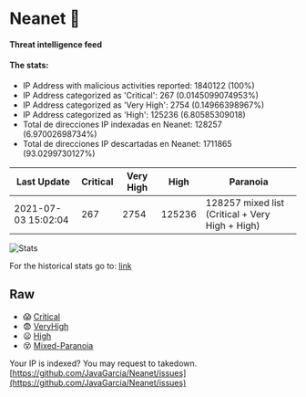 # Neanet :hocho:
#### Threat intelligence feed
#### The stats:

- IP Address with malicious activities reported: 1840122 (100%)
- IP Address categorized as 'Critical':  267 (0.0145099074953%)
- IP Address categorized as 'Very High':  2754 (0.14966398967%)
- IP Address categorized as 'High':  125236 (6.80585309018)
- Total de direcciones IP indexadas en Neanet:  128257 (6.97002698734%)
- Total de direcciones IP descartadas en Neanet:  1711865 (93.0299730127%)

| Last Update | Critical | Very High | High | Paranoia |
| --- | --- | --- | --- | --- |
| 2021-07-03 15:02:04 | 267 | 2754 | 125236 | 128257 mixed list (Critical + Very High + High)|

![Stats](https://docs.google.com/spreadsheets/d/e/2PACX-1vSnaNMIXVabIpDJjufMlzH7poXnshF3mgd8Is1g9ytUEzVsP5my4Trn8f-xkoLLQ38xpL3HtmUexLo6/pubchart?oid=501124687&format=image)

For the historical stats go to: [link](/stats.csv)
## Raw
- :scream: [Critical](https://raw.githubusercontent.com/JavaGarcia/Neanet/master/blacklists/neanet_critical.txt)
- :fearful: [VeryHigh](https://raw.githubusercontent.com/JavaGarcia/Neanet/master/blacklists/neanet_veryHigh.txtt)
- :frowning: [High](https://raw.githubusercontent.com/JavaGarcia/Neanet/master/blacklists/neanet_high.txt)
- :dizzy_face: [Mixed-Paranoia](https://raw.githubusercontent.com/JavaGarcia/Neanet/master/blacklists/neanet_all.txt)


Your IP is indexed? You may request to takedown. [https://github.com/JavaGarcia/Neanet/issues](https://github.com/JavaGarcia/Neanet/issues)










































































































































































































































































































































































































































































































































































































































































































































































































































































































































































































































































































































































































































































































































































































































































































































































































































































































































































































































































































































































































































































































































































































































































































































































































































































































































































































































































































































































































































































































































































































































































































































































































































































































































































































































































































































































































































































































































































































































































































































































































































































































































































































































































































































































































































































































































































































































































































































































































































































































































































































































































































































































































































































































































































































































































































































































































































































































































































































































































































































































































































































































































































































































































































































































































































































































































































































































































































































































































































































































































































































































































































































































































































































































































































































































































































































































